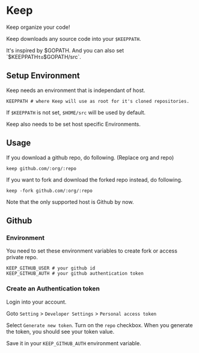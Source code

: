 # Keep

Keep organize your code!

Keep downloads any source code into your `$KEEPPATH`.

It's inspired by $GOPATH. And you can also set `$KEEPPATH` to `$GOPATH/src`.

## Setup Environment

Keep needs an environment that is independant of host.

```
KEEPPATH # where Keep will use as root for it's cloned repositories.
```

If `$KEEPPATH` is not set, `$HOME/src` will be used by default.

Keep also needs to be set host specific Environments.

## Usage

If you download a github repo, do following.
(Replace org and repo)

```
keep github.com/:org/:repo
```

If you want to fork and download the forked repo instead, do following.

```
keep -fork github.com/:org/:repo
```

Note that the only supported host is Github by now.

## Github

### Environment

You need to set these environment variables to create fork or access private repo.

```
KEEP_GITHUB_USER # your github id
KEEP_GITHUB_AUTH # your github authentication token
```

### Create an Authentication token

Login into your account.

Goto `Setting` > `Developer Settings` > `Personal access token`

Select `Generate new token`. Turn on the `repo` checkbox.
When you generate the token, you should see your token value.

Save it in your `KEEP_GITHUB_AUTH` environment variable.



